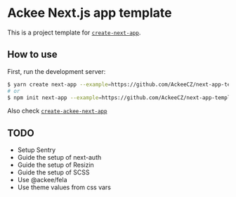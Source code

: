 # Ackee Next.js app template

This is a project template for [`create-next-app`](https://github.com/vercel/next.js/tree/canary/packages/create-next-app).

## How to use

First, run the development server:

```sh
$ yarn create next-app --example=https://github.com/AckeeCZ/next-app-template
# or
$ npm init next-app --example=https://github.com/AckeeCZ/next-app-template
```

Also check [`create-ackee-next-app`](https://github.com/AckeeCZ/create-ackee-next-app)

## TODO

- Setup Sentry
- Guide the setup of next-auth
- Guide the setup of Resizin
- Guide the setup of SCSS
- Use @ackee/fela
- Use theme values from css vars
